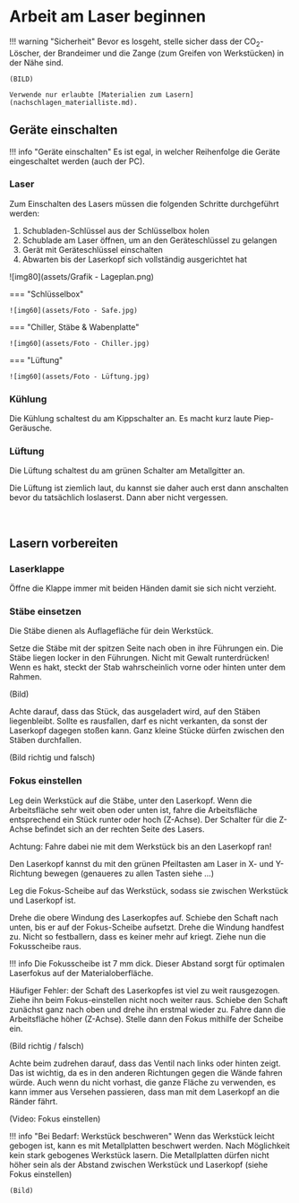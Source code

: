 # Arbeit am Laser beginnen

!!! warning "Sicherheit"
    Bevor es losgeht, stelle sicher dass der CO<sub>2</sub>-Löscher, der Brandeimer und die Zange (zum Greifen von Werkstücken) in der Nähe sind.
    
    (BILD)

    Verwende nur erlaubte [Materialien zum Lasern](nachschlagen_materialliste.md).


## Geräte einschalten

!!! info "Geräte einschalten"
    Es ist egal, in welcher Reihenfolge die Geräte eingeschaltet werden (auch der PC).

### Laser

Zum Einschalten des Lasers müssen die folgenden Schritte durchgeführt werden:

1. Schubladen-Schlüssel aus der Schlüsselbox holen
2. Schublade am Laser öffnen, um an den Geräteschlüssel zu gelangen
3. Gerät mit Geräteschlüssel einschalten
4. Abwarten bis der Laserkopf sich vollständig ausgerichtet hat


![img80](assets/Grafik - Lageplan.png)

=== "Schlüsselbox"

    ![img60](assets/Foto - Safe.jpg)

=== "Chiller, Stäbe & Wabenplatte"

    ![img60](assets/Foto - Chiller.jpg)

=== "Lüftung"

    ![img60](assets/Foto - Lüftung.jpg)


### Kühlung

Die Kühlung schaltest du am Kippschalter an. Es macht kurz laute Piep-Geräusche.

### Lüftung

Die Lüftung schaltest du am grünen Schalter am Metallgitter an.

Die Lüftung ist ziemlich laut, du kannst sie daher auch erst dann anschalten bevor du tatsächlich loslaserst. Dann aber nicht vergessen.

<br>

## Lasern vorbereiten

### Laserklappe

Öffne die Klappe immer mit beiden Händen damit sie sich nicht verzieht.

### Stäbe einsetzen

Die Stäbe dienen als Auflagefläche für dein Werkstück.

Setze die Stäbe mit der spitzen Seite nach oben in ihre Führungen ein. Die Stäbe liegen locker in den Führungen. Nicht mit Gewalt runterdrücken! Wenn es hakt, steckt der Stab wahrscheinlich vorne oder hinten unter dem Rahmen.

(Bild)

Achte darauf, dass das Stück, das ausgeladert wird, auf den Stäben liegenbleibt. Sollte es rausfallen, darf es nicht verkanten, da sonst der Laserkopf dagegen stoßen kann. Ganz kleine Stücke dürfen zwischen den Stäben durchfallen.

(Bild richtig und falsch)


### Fokus einstellen

Leg dein Werkstück auf die Stäbe, unter den Laserkopf. Wenn die Arbeitsfläche sehr weit oben oder unten ist, fahre die Arbeitsfläche entsprechend ein Stück runter oder hoch (Z-Achse). Der Schalter für die Z-Achse befindet sich an der rechten Seite des Lasers.

Achtung: Fahre dabei nie mit dem Werkstück bis an den Laserkopf ran!

Den Laserkopf kannst du mit den grünen Pfeiltasten am Laser in X- und Y-Richtung bewegen (genaueres zu allen Tasten siehe ...)

Leg die Fokus-Scheibe auf das Werkstück, sodass sie zwischen Werkstück und Laserkopf ist.

Drehe die obere Windung des Laserkopfes auf. Schiebe den Schaft nach unten, bis er auf der Fokus-Scheibe aufsetzt. Drehe die Windung handfest zu. Nicht so festballern, dass es keiner mehr auf kriegt. Ziehe nun die Fokusscheibe raus.

!!! info
    Die Fokusscheibe ist 7 mm dick. Dieser Abstand sorgt für optimalen Laserfokus auf der Materialoberfläche.

Häufiger Fehler: der Schaft des Laserkopfes ist viel zu weit rausgezogen. Ziehe ihn beim Fokus-einstellen nicht noch weiter raus. Schiebe den Schaft zunächst ganz nach oben und drehe ihn erstmal wieder zu. Fahre dann die Arbeitsfläche höher (Z-Achse). Stelle dann den Fokus mithilfe der Scheibe ein.

(Bild richtig / falsch)

Achte beim zudrehen darauf, dass das Ventil nach links oder hinten zeigt. Das ist wichtig, da es in den anderen Richtungen gegen die Wände fahren würde. Auch wenn du nicht vorhast, die ganze Fläche zu verwenden, es kann immer aus Versehen passieren, dass man mit dem Laserkopf an die Ränder fährt.

(Video: Fokus einstellen)

!!! info "Bei Bedarf: Werkstück beschweren"
    Wenn das Werkstück leicht gebogen ist, kann es mit Metallplatten beschwert werden. Nach Möglichkeit kein stark gebogenes Werkstück lasern.
    Die Metallplatten dürfen nicht höher sein als der Abstand zwischen Werkstück und Laserkopf (siehe Fokus einstellen)

    (Bild)



